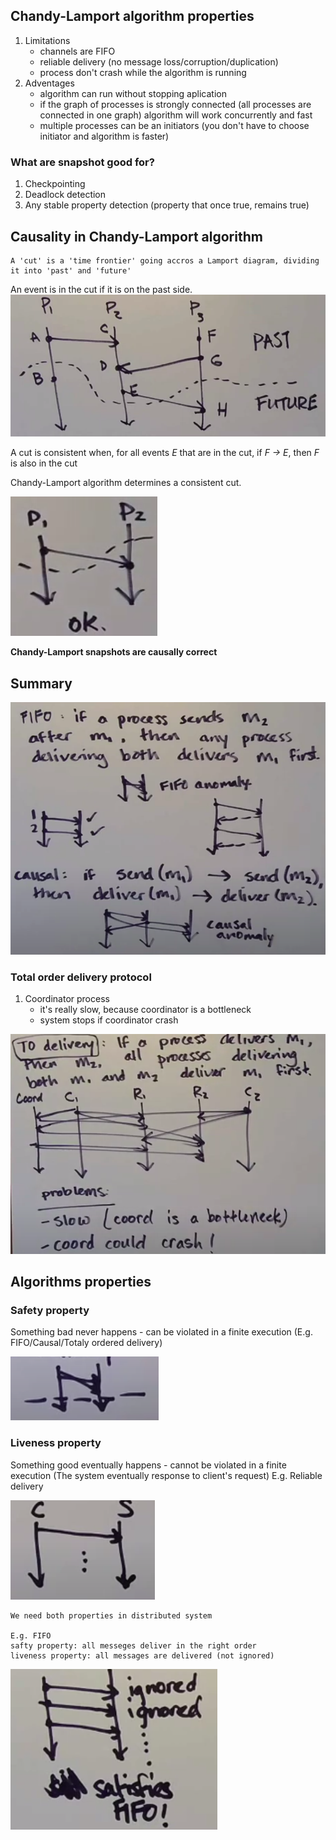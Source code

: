 ## Chandy-Lamport algorithm properties
1. Limitations
    - channels are FIFO
    - reliable delivery (no message loss/corruption/duplication)
    - process don't crash while the algorithm is running
2. Adventages
    - algorithm can run without stopping aplication
    - if the graph of processes is strongly connected (all processes are connected in one graph) algorithm will work concurrently and fast
    - multiple processes can be an initiators (you don't have to choose initiator and algorithm is faster)

### What are snapshot good for?
1. Checkpointing
2. Deadlock detection
3. Any stable property detection (property that once true, remains true)

## Causality in Chandy-Lamport algorithm

```
A 'cut' is a 'time frontier' going accros a Lamport diagram, dividing it into 'past' and 'future'
```

An event is in the cut if it is on the past side.
![alt_text](images/past_and_future.png "image_tooltip")

A cut is consistent when, for all events <em>E</em> that are in the cut, if <em>F -> E</em>, then <em>F</em> is also in the cut

Chandy-Lamport algorithm determines a consistent cut.

![alt_text](images/consistent_cut.png "image_tooltip")

**Chandy-Lamport snapshots are causally correct**

## Summary

![alt_text](images/summary_fifo.png "image_tooltip")


### Total order delivery protocol

1. Coordinator process 
    - it's really slow, because coordinator is a bottleneck
    - system stops if coordinator crash

![alt_text](images/coordinator.png "image_tooltip")

## Algorithms properties

### Safety property

Something bad never happens - can be violated in a finite execution (E.g. FIFO/Causal/Totaly ordered delivery)

![alt_text](images/safety_property.png "image_tooltip")

### Liveness property

Something good eventually happens - cannot be violated in a finite execution (The system eventually response to client's request)
E.g. Reliable delivery

![alt_text](images/liveness_property.png "image_tooltip")

```
We need both properties in distributed system

E.g. FIFO
safty property: all messeges deliver in the right order
liveness property: all messages are delivered (not ignored) 
```

![alt_text](images/fifo_example.png "image_tooltip")